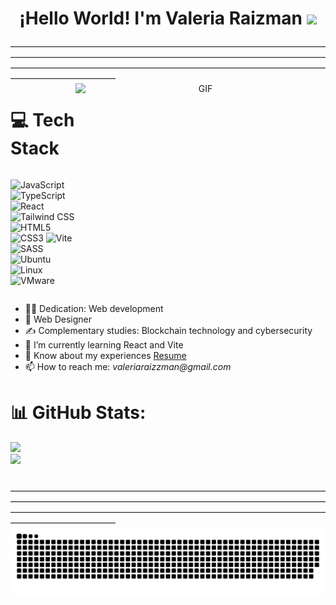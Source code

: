 <h1 align="center"><b>¡Hello World! I'm Valeria Raizman </b><img src="https://media.giphy.com/media/hvRJCLFzcasrR4ia7z/giphy.gif" width="35"></h1>
————————————————————————————————————————————————————————————————————————————————————————————————————————————————————————

<a target="_blank" align="center">
  <img align="right" top="500" height="300" width="400" alt="GIF" src="https://i.pinimg.com/originals/3a/47/0e/3a470e3e8591ddbc4a6366b19435fd50.gif">
</a>


# 💻 Tech Stack 
<div style="display: flex; flex-direction: column;">
 
  <p align="left">
    <img src="https://img.shields.io/badge/javascript-%23323330.svg?style=for-the-badge&logo=javascript&logoColor=%23F7DF1E" alt="JavaScript">
    <img src="https://img.shields.io/badge/typescript-%23007ACC.svg?style=for-the-badge&logo=typescript&logoColor=white" alt="TypeScript">
    <img src="https://img.shields.io/badge/React-61DAFB?style=for-the-badge&logo=react&logoColor=black" alt="React">
    <img src="https://img.shields.io/badge/tailwindcss-%2338B2AC.svg?style=for-the-badge&logo=tailwind-css&logoColor=white" alt="Tailwind CSS">
    <img src="https://img.shields.io/badge/html5-%23E34F26.svg?style=for-the-badge&logo=html5&logoColor=white" alt="HTML5">
    <img src="https://img.shields.io/badge/css3-%231572B6.svg?style=for-the-badge&logo=css3&logoColor=white" alt="CSS3">
    <img src="https://img.shields.io/badge/Vite-646CFF?style=for-the-badge&logo=vite&logoColor=white" alt="Vite">
    <img src="https://img.shields.io/badge/SASS-hotpink.svg?style=for-the-badge&logo=SASS&logoColor=white" alt="SASS">
    <img src="https://img.shields.io/badge/Ubuntu-E95420?style=for-the-badge&logo=ubuntu&logoColor=white" alt="Ubuntu">
    <img src="https://img.shields.io/badge/Linux-FCC624?style=for-the-badge&logo=linux&logoColor=black" alt="Linux">
    <img src="https://img.shields.io/badge/VMware-231f20?style=for-the-badge&logo=VMware&logoColor=white" alt="VMware">
  </p>
</div>

<ul>
  <li>👩‍💻 Dedication: Web development</li>
  <li>👠 Web Designer</li>
  <li>✍ Complementary studies: Blockchain technology and cybersecurity</li>
  <li>🌱 I’m currently learning React and Vite</li>
  <li>📄 Know about my experiences <a href="https://www.linkedin.com/in/valeriaraizman/">Resume</a></li>
  <li>📫 How to reach me: <i>valeriaraizzman@gmail.com</i></li>
  
</ul>

# 📊 GitHub Stats:
![](https://github-readme-stats.vercel.app/api?username=valeria&theme=dracula&hide_border=false&include_all_commits=false&count_private=false)<br/>
![](https://github-readme-streak-stats.herokuapp.com/?user=valeria&theme=dracula&hide_border=false)<br/>

</div>

<div id="user-content-toc">
  <ul align="center">
  </ul>
</div>

<br>
————————————————————————————————————————————————————————————————————————————————————————————————————————————————————————
<div align="center">
  <img  src="https://github.com/1999AZZAR/1999AZZAR/blob/main/resources/img/grid-snake.svg"
       alt="snake" /></a>
</div>

<div id="user-content-toc">
  <ul align="center">
  </ul>
</div>





